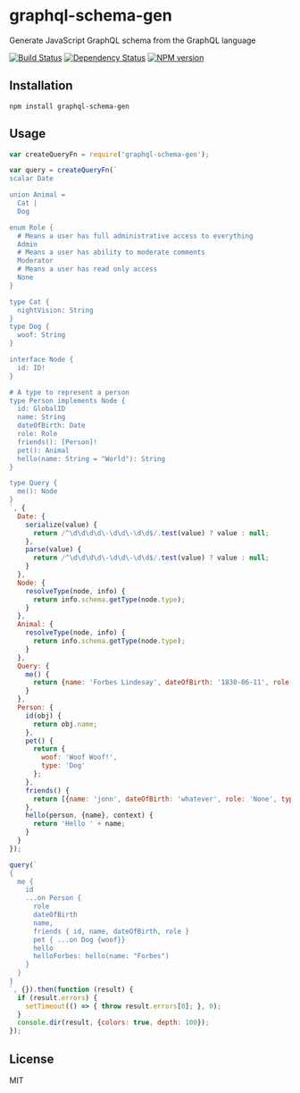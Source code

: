 # graphql-schema-gen

Generate JavaScript GraphQL schema from the GraphQL language

[![Build Status](https://img.shields.io/travis/ForbesLindesay/graphql-schema-gen/master.svg)](https://travis-ci.org/ForbesLindesay/graphql-schema-gen)
[![Dependency Status](https://img.shields.io/gemnasium/ForbesLindesay/graphql-schema-gen.svg)](https://gemnasium.com/ForbesLindesay/graphql-schema-gen)
[![NPM version](https://img.shields.io/npm/v/graphql-schema-gen.svg)](https://www.npmjs.org/package/graphql-schema-gen)

## Installation

    npm install graphql-schema-gen


## Usage

```js
var createQueryFn = require('graphql-schema-gen');

var query = createQueryFn(`
scalar Date

union Animal =
  Cat |
  Dog

enum Role {
  # Means a user has full administrative access to everything
  Admin
  # Means a user has ability to moderate comments
  Moderator
  # Means a user has read only access
  None
}

type Cat {
  nightVision: String
}
type Dog {
  woof: String
}

interface Node {
  id: ID!
}

# A type to represent a person
type Person implements Node {
  id: GlobalID
  name: String
  dateOfBirth: Date
  role: Role
  friends(): [Person]!
  pet(): Animal
  hello(name: String = "World"): String
}

type Query {
  me(): Node
}
`, {
  Date: {
    serialize(value) {
      return /^\d\d\d\d\-\d\d\-\d\d$/.test(value) ? value : null;
    },
    parse(value) {
      return /^\d\d\d\d\-\d\d\-\d\d$/.test(value) ? value : null;
    }
  },
  Node: {
    resolveType(node, info) {
      return info.schema.getType(node.type);
    }
  },
  Animal: {
    resolveType(node, info) {
      return info.schema.getType(node.type);
    }
  },
  Query: {
    me() {
      return {name: 'Forbes Lindesay', dateOfBirth: '1830-06-11', role: 'Admin', type: 'Person'};
    }
  },
  Person: {
    id(obj) {
      return obj.name;
    },
    pet() {
      return {
        woof: 'Woof Woof!',
        type: 'Dog'
      };
    },
    friends() {
      return [{name: 'jonn', dateOfBirth: 'whatever', role: 'None', type: 'Person'}];
    },
    hello(person, {name}, context) {
      return 'Hello ' + name;
    }
  }
});

query(`
{
  me {
    id
    ...on Person {
      role
      dateOfBirth
      name,
      friends { id, name, dateOfBirth, role }
      pet { ...on Dog {woof}}
      hello
      helloForbes: hello(name: "Forbes")
    }
  }
}
`, {}).then(function (result) {
  if (result.errors) {
    setTimeout(() => { throw result.errors[0]; }, 0);
  }
  console.dir(result, {colors: true, depth: 100});
});
```

## License

  MIT
